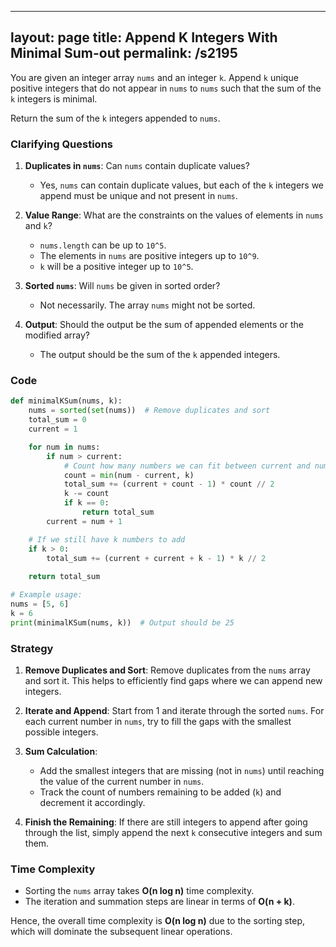 
---
layout: page
title:  Append K Integers With Minimal Sum-out
permalink: /s2195
---

You are given an integer array `nums` and an integer `k`. Append `k` unique positive integers that do not appear in `nums` to `nums` such that the sum of the `k` integers is minimal.

Return the sum of the `k` integers appended to `nums`.

### Clarifying Questions

1. **Duplicates in `nums`**: Can `nums` contain duplicate values?
   - Yes, `nums` can contain duplicate values, but each of the `k` integers we append must be unique and not present in `nums`.

2. **Value Range**: What are the constraints on the values of elements in `nums` and `k`?
   - `nums.length` can be up to `10^5`.
   - The elements in `nums` are positive integers up to `10^9`.
   - `k` will be a positive integer up to `10^5`.

3. **Sorted `nums`**: Will `nums` be given in sorted order?
   - Not necessarily. The array `nums` might not be sorted.

4. **Output**: Should the output be the sum of appended elements or the modified array?
   - The output should be the sum of the `k` appended integers.

### Code

```python
def minimalKSum(nums, k):
    nums = sorted(set(nums))  # Remove duplicates and sort
    total_sum = 0
    current = 1

    for num in nums:
        if num > current:
            # Count how many numbers we can fit between current and num
            count = min(num - current, k)
            total_sum += (current + count - 1) * count // 2
            k -= count
            if k == 0:
                return total_sum
        current = num + 1

    # If we still have k numbers to add
    if k > 0:
        total_sum += (current + current + k - 1) * k // 2
        
    return total_sum

# Example usage:
nums = [5, 6]
k = 6
print(minimalKSum(nums, k))  # Output should be 25
```

### Strategy

1. **Remove Duplicates and Sort**: Remove duplicates from the `nums` array and sort it. This helps to efficiently find gaps where we can append new integers.
   
2. **Iterate and Append**: Start from 1 and iterate through the sorted `nums`. For each current number in `nums`, try to fill the gaps with the smallest possible integers.
   
3. **Sum Calculation**:
   - Add the smallest integers that are missing (not in `nums`) until reaching the value of the current number in `nums`.
   - Track the count of numbers remaining to be added (`k`) and decrement it accordingly.
   
4. **Finish the Remaining**: If there are still integers to append after going through the list, simply append the next `k` consecutive integers and sum them.

### Time Complexity

- Sorting the `nums` array takes **O(n log n)** time complexity.
- The iteration and summation steps are linear in terms of **O(n + k)**.

Hence, the overall time complexity is **O(n log n)** due to the sorting step, which will dominate the subsequent linear operations.